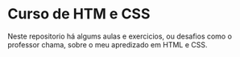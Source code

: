 # Curso de HTM e CSS
Neste repositorio há algums aulas e exercicios, ou desafios como o professor chama, sobre o meu apredizado em HTML e CSS.  
